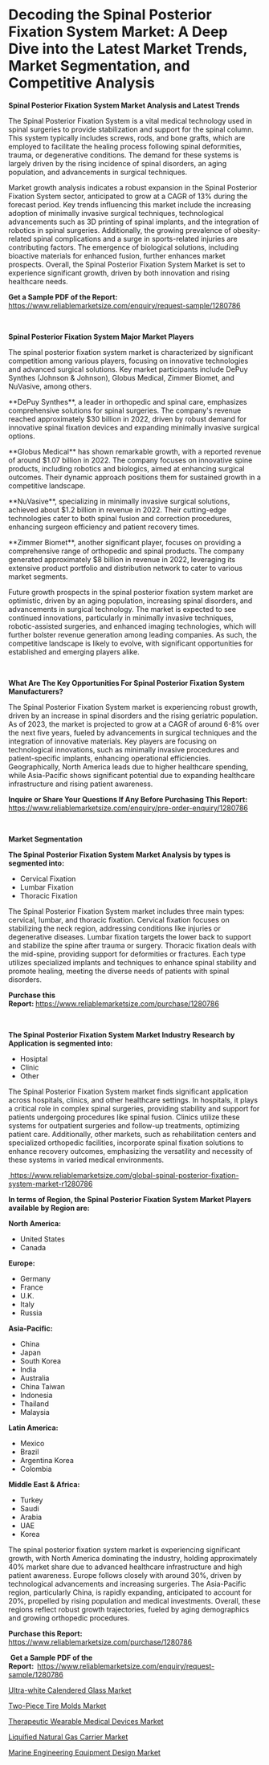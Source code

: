 <p><h1>Decoding the Spinal Posterior Fixation System Market: A Deep Dive into the Latest Market Trends, Market Segmentation, and Competitive Analysis</h1></p><p><strong>Spinal Posterior Fixation System Market Analysis and Latest Trends</strong></p>
<p><p>The Spinal Posterior Fixation System is a vital medical technology used in spinal surgeries to provide stabilization and support for the spinal column. This system typically includes screws, rods, and bone grafts, which are employed to facilitate the healing process following spinal deformities, trauma, or degenerative conditions. The demand for these systems is largely driven by the rising incidence of spinal disorders, an aging population, and advancements in surgical techniques.</p><p>Market growth analysis indicates a robust expansion in the Spinal Posterior Fixation System sector, anticipated to grow at a CAGR of 13% during the forecast period. Key trends influencing this market include the increasing adoption of minimally invasive surgical techniques, technological advancements such as 3D printing of spinal implants, and the integration of robotics in spinal surgeries. Additionally, the growing prevalence of obesity-related spinal complications and a surge in sports-related injuries are contributing factors. The emergence of biological solutions, including bioactive materials for enhanced fusion, further enhances market prospects. Overall, the Spinal Posterior Fixation System Market is set to experience significant growth, driven by both innovation and rising healthcare needs.</p></p>
<p><strong>Get a Sample PDF of the Report:&nbsp;</strong> <a href="https://www.reliablemarketsize.com/enquiry/request-sample/1280786?utm_campaign=1888&utm_medium=2&utm_source=Github&utm_content=ia&utm_term=24032025&utm_id=spinal-posterior-fixation-system">https://www.reliablemarketsize.com/enquiry/request-sample/1280786</a></p>
<p>&nbsp;</p>
<p><strong>Spinal Posterior Fixation System Major Market Players</strong></p>
<p><p>The spinal posterior fixation system market is characterized by significant competition among various players, focusing on innovative technologies and advanced surgical solutions. Key market participants include DePuy Synthes (Johnson & Johnson), Globus Medical, Zimmer Biomet, and NuVasive, among others. </p><p>**DePuy Synthes**, a leader in orthopedic and spinal care, emphasizes comprehensive solutions for spinal surgeries. The company's revenue reached approximately $30 billion in 2022, driven by robust demand for innovative spinal fixation devices and expanding minimally invasive surgical options.</p><p>**Globus Medical** has shown remarkable growth, with a reported revenue of around $1.07 billion in 2022. The company focuses on innovative spine products, including robotics and biologics, aimed at enhancing surgical outcomes. Their dynamic approach positions them for sustained growth in a competitive landscape.</p><p>**NuVasive**, specializing in minimally invasive surgical solutions, achieved about $1.2 billion in revenue in 2022. Their cutting-edge technologies cater to both spinal fusion and correction procedures, enhancing surgeon efficiency and patient recovery times.</p><p>**Zimmer Biomet**, another significant player, focuses on providing a comprehensive range of orthopedic and spinal products. The company generated approximately $8 billion in revenue in 2022, leveraging its extensive product portfolio and distribution network to cater to various market segments.</p><p>Future growth prospects in the spinal posterior fixation system market are optimistic, driven by an aging population, increasing spinal disorders, and advancements in surgical technology. The market is expected to see continued innovations, particularly in minimally invasive techniques, robotic-assisted surgeries, and enhanced imaging technologies, which will further bolster revenue generation among leading companies. As such, the competitive landscape is likely to evolve, with significant opportunities for established and emerging players alike.</p></p>
<p>&nbsp;</p>
<p><strong>What Are The Key Opportunities For Spinal Posterior Fixation System Manufacturers?</strong></p>
<p><p>The Spinal Posterior Fixation System market is experiencing robust growth, driven by an increase in spinal disorders and the rising geriatric population. As of 2023, the market is projected to grow at a CAGR of around 6-8% over the next five years, fueled by advancements in surgical techniques and the integration of innovative materials. Key players are focusing on technological innovations, such as minimally invasive procedures and patient-specific implants, enhancing operational efficiencies. Geographically, North America leads due to higher healthcare spending, while Asia-Pacific shows significant potential due to expanding healthcare infrastructure and rising patient awareness.</p></p>
<p><strong>Inquire or Share Your Questions If Any Before Purchasing This Report:</strong> <a href="https://www.reliablemarketsize.com/enquiry/pre-order-enquiry/1280786?utm_campaign=1888&utm_medium=2&utm_source=Github&utm_content=ia&utm_term=24032025&utm_id=spinal-posterior-fixation-system">https://www.reliablemarketsize.com/enquiry/pre-order-enquiry/1280786</a></p>
<p>&nbsp;</p>
<p><strong>Market Segmentation</strong></p>
<p><strong>The Spinal Posterior Fixation System Market Analysis by types is segmented into:</strong></p>
<p><ul><li>Cervical Fixation</li><li>Lumbar Fixation</li><li>Thoracic Fixation</li></ul></p>
<p><p>The Spinal Posterior Fixation System market includes three main types: cervical, lumbar, and thoracic fixation. Cervical fixation focuses on stabilizing the neck region, addressing conditions like injuries or degenerative diseases. Lumbar fixation targets the lower back to support and stabilize the spine after trauma or surgery. Thoracic fixation deals with the mid-spine, providing support for deformities or fractures. Each type utilizes specialized implants and techniques to enhance spinal stability and promote healing, meeting the diverse needs of patients with spinal disorders.</p></p>
<p><strong>Purchase this Report:&nbsp;</strong><a href="https://www.reliablemarketsize.com/purchase/1280786?utm_campaign=1888&utm_medium=2&utm_source=Github&utm_content=ia&utm_term=24032025&utm_id=spinal-posterior-fixation-system">https://www.reliablemarketsize.com/purchase/1280786</a></p>
<p>&nbsp;</p>
<p><strong>The Spinal Posterior Fixation System Market Industry Research by Application is segmented into:</strong></p>
<p><ul><li>Hosiptal</li><li>Clinic</li><li>Other</li></ul></p>
<p><p>The Spinal Posterior Fixation System market finds significant application across hospitals, clinics, and other healthcare settings. In hospitals, it plays a critical role in complex spinal surgeries, providing stability and support for patients undergoing procedures like spinal fusion. Clinics utilize these systems for outpatient surgeries and follow-up treatments, optimizing patient care. Additionally, other markets, such as rehabilitation centers and specialized orthopedic facilities, incorporate spinal fixation solutions to enhance recovery outcomes, emphasizing the versatility and necessity of these systems in varied medical environments.</p></p>
<p><a href="https://www.reliablemarketsize.com/global-spinal-posterior-fixation-system-market-r1280786?utm_campaign=1888&utm_medium=2&utm_source=Github&utm_content=ia&utm_term=24032025&utm_id=spinal-posterior-fixation-system">&nbsp;https://www.reliablemarketsize.com/global-spinal-posterior-fixation-system-market-r1280786</a></p>
<p><strong>In terms of Region, the Spinal Posterior Fixation System Market Players available by Region are:</strong></p>
<p>
    <p> <strong> North America: </strong>
        <ul>
            <li>United States</li>
            <li>Canada</li>
        </ul>
        </p> 
    <p> <strong> Europe: </strong>
        <ul>
            <li>Germany</li>
            <li>France</li>
            <li>U.K.</li>
            <li>Italy</li>
            <li>Russia</li>
        </ul>
        </p> 
    <p> <strong> Asia-Pacific: </strong>
        <ul>
            <li>China</li>
            <li>Japan</li>
            <li>South Korea</li>
            <li>India</li>
            <li>Australia</li>
            <li>China Taiwan</li>
            <li>Indonesia</li>
            <li>Thailand</li>
            <li>Malaysia</li>
        </ul>
        </p> 
    <p> <strong> Latin America: </strong>
        <ul>
            <li>Mexico</li>
            <li>Brazil</li>
            <li>Argentina Korea</li>
            <li>Colombia</li>
        </ul>
        </p> 
    <p> <strong> Middle East & Africa: </strong>
        <ul>
            <li>Turkey</li>
            <li>Saudi</li>
            <li>Arabia</li>
            <li>UAE</li>
            <li>Korea</li>
        </ul>
    </p>
    </p>
<p><p>The spinal posterior fixation system market is experiencing significant growth, with North America dominating the industry, holding approximately 40% market share due to advanced healthcare infrastructure and high patient awareness. Europe follows closely with around 30%, driven by technological advancements and increasing surgeries. The Asia-Pacific region, particularly China, is rapidly expanding, anticipated to account for 20%, propelled by rising population and medical investments. Overall, these regions reflect robust growth trajectories, fueled by aging demographics and growing orthopedic procedures.</p></p>
<p><strong>Purchase this Report: </strong><a href="https://www.reliablemarketsize.com/purchase/1280786?utm_campaign=1888&utm_medium=2&utm_source=Github&utm_content=ia&utm_term=24032025&utm_id=spinal-posterior-fixation-system">https://www.reliablemarketsize.com/purchase/1280786</a></p>
<p>&nbsp;<strong>Get a Sample PDF of the Report:&nbsp;&nbsp;</strong><a href="https://www.reliablemarketsize.com/enquiry/request-sample/1280786?utm_campaign=1888&utm_medium=2&utm_source=Github&utm_content=ia&utm_term=24032025&utm_id=spinal-posterior-fixation-system">https://www.reliablemarketsize.com/enquiry/request-sample/1280786</a></p>
<p><strong></strong></p>
<p><p><a href="https://github.com/auriashetzxj/Market-Research-Report-List-1/blob/main/ultra-white-calendered-glass-market.md?utm_campaign=1888&utm_medium=2&utm_source=Github&utm_content=ia&utm_term=24032025&utm_id=spinal-posterior-fixation-system">Ultra-white Calendered Glass Market</a></p><p><a href="https://github.com/wycheelwayeu/Market-Research-Report-List-1/blob/main/two-piece-tire-molds-market.md?utm_campaign=1888&utm_medium=2&utm_source=Github&utm_content=ia&utm_term=24032025&utm_id=spinal-posterior-fixation-system">Two-Piece Tire Molds Market</a></p><p><a href="https://github.com/rueffmuoloqw/Market-Research-Report-List-1/blob/main/therapeutic-wearable-medical-devices-market.md?utm_campaign=1888&utm_medium=2&utm_source=Github&utm_content=ia&utm_term=24032025&utm_id=spinal-posterior-fixation-system">Therapeutic Wearable Medical Devices Market</a></p><p><a href="https://github.com/pezezlarue7h/Market-Research-Report-List-1/blob/main/liquified-natural-gas-carrier-market.md?utm_campaign=1888&utm_medium=2&utm_source=Github&utm_content=ia&utm_term=24032025&utm_id=spinal-posterior-fixation-system">Liquified Natural Gas Carrier Market</a></p><p><a href="https://github.com/lazloklitz2e/Market-Research-Report-List-1/blob/main/marine-engineering-equipment-design-market.md?utm_campaign=1888&utm_medium=2&utm_source=Github&utm_content=ia&utm_term=24032025&utm_id=spinal-posterior-fixation-system">Marine Engineering Equipment Design Market</a></p></p>